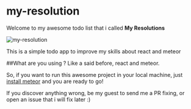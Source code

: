 # my-resolution

Welcome to my awesome todo list that i called **My Resolutions**

![my-resolution](https://cloud.githubusercontent.com/assets/5286092/16765391/2e8b2b86-480a-11e6-907e-778eb3caa514.png)


This is a simple todo app to improve my skills about react and meteor

##What are you using ?
Like a said before, react and meteor.

So, if you want to run this awesome project in your local machine, just [install meteor](https://www.meteor.com/install) and you are ready to go!

If you discover anything wrong, be my guest to send me a PR fixing, or open an issue that i will fix later :)
